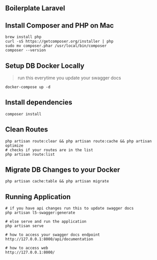 ## Boilerplate Laravel
> 

## Install Composer and PHP on Mac

```
brew install php
curl -sS https://getcomposer.org/installer | php
sudo mv composer.phar /usr/local/bin/composer
composer --version
```

## Setup DB Docker Locally
> run this everytime you update your swagger docs
```
docker-compose up -d 
```

## Install dependencies
```
composer install
```

## Clean Routes
```
php artisan route:clear && php artisan route:cache && php artisan optimize
# checks if your routes are in the list
php artisan route:list 
```

## Migrate DB Changes to your Docker
```
php artisan cache:table && php artisan migrate
```

## Running Application

```
# if you have api changes run this to update swagger docs
php artisan l5-swagger:generate

# else serve and run the application
php artisan serve

# how to access your swagger docs endpoint
http://127.0.0.1:8000/api/documentation

# how to access web
http://127.0.0.1:8000/
```


